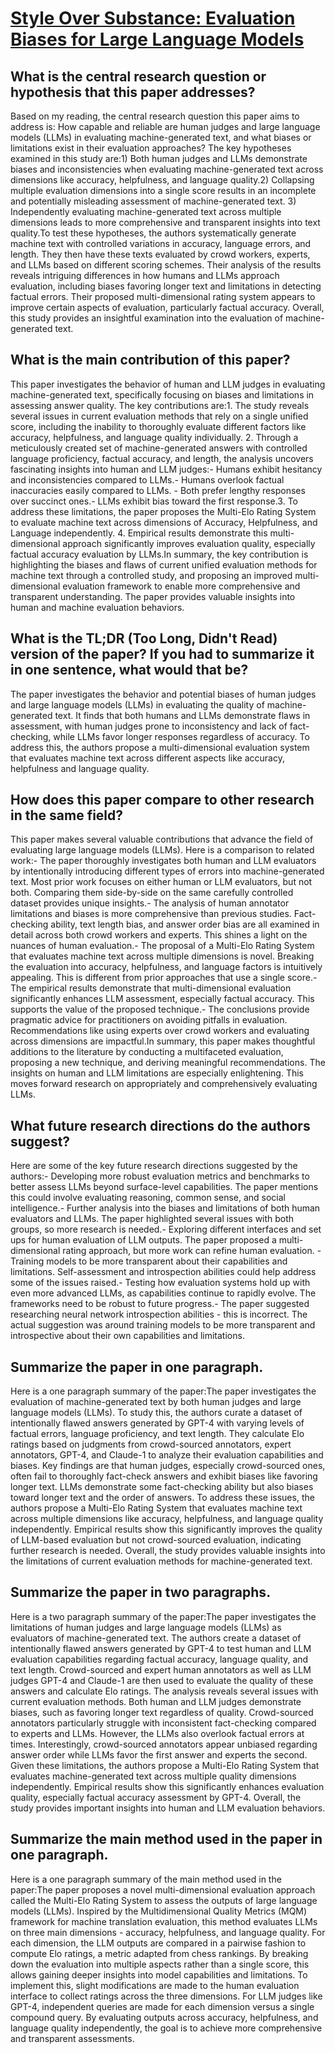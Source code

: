 # [Style Over Substance: Evaluation Biases for Large Language Models](https://arxiv.org/abs/2307.03025)

## What is the central research question or hypothesis that this paper addresses?

Based on my reading, the central research question this paper aims to address is: How capable and reliable are human judges and large language models (LLMs) in evaluating machine-generated text, and what biases or limitations exist in their evaluation approaches? The key hypotheses examined in this study are:1) Both human judges and LLMs demonstrate biases and inconsistencies when evaluating machine-generated text across dimensions like accuracy, helpfulness, and language quality.2) Collapsing multiple evaluation dimensions into a single score results in an incomplete and potentially misleading assessment of machine-generated text. 3) Independently evaluating machine-generated text across multiple dimensions leads to more comprehensive and transparent insights into text quality.To test these hypotheses, the authors systematically generate machine text with controlled variations in accuracy, language errors, and length. They then have these texts evaluated by crowd workers, experts, and LLMs based on different scoring schemes. Their analysis of the results reveals intriguing differences in how humans and LLMs approach evaluation, including biases favoring longer text and limitations in detecting factual errors. Their proposed multi-dimensional rating system appears to improve certain aspects of evaluation, particularly factual accuracy. Overall, this study provides an insightful examination into the evaluation of machine-generated text.


## What is the main contribution of this paper?

This paper investigates the behavior of human and LLM judges in evaluating machine-generated text, specifically focusing on biases and limitations in assessing answer quality. The key contributions are:1. The study reveals several issues in current evaluation methods that rely on a single unified score, including the inability to thoroughly evaluate different factors like accuracy, helpfulness, and language quality individually. 2. Through a meticulously created set of machine-generated answers with controlled language proficiency, factual accuracy, and length, the analysis uncovers fascinating insights into human and LLM judges:- Humans exhibit hesitancy and inconsistencies compared to LLMs.- Humans overlook factual inaccuracies easily compared to LLMs. - Both prefer lengthy responses over succinct ones.- LLMs exhibit bias toward the first response.3. To address these limitations, the paper proposes the Multi-Elo Rating System to evaluate machine text across dimensions of Accuracy, Helpfulness, and Language independently. 4. Empirical results demonstrate this multi-dimensional approach significantly improves evaluation quality, especially factual accuracy evaluation by LLMs.In summary, the key contribution is highlighting the biases and flaws of current unified evaluation methods for machine text through a controlled study, and proposing an improved multi-dimensional evaluation framework to enable more comprehensive and transparent understanding. The paper provides valuable insights into human and machine evaluation behaviors.


## What is the TL;DR (Too Long, Didn't Read) version of the paper? If you had to summarize it in one sentence, what would that be?

The paper investigates the behavior and potential biases of human judges and large language models (LLMs) in evaluating the quality of machine-generated text. It finds that both humans and LLMs demonstrate flaws in assessment, with human judges prone to inconsistency and lack of fact-checking, while LLMs favor longer responses regardless of accuracy. To address this, the authors propose a multi-dimensional evaluation system that evaluates machine text across different aspects like accuracy, helpfulness and language quality.


## How does this paper compare to other research in the same field?

This paper makes several valuable contributions that advance the field of evaluating large language models (LLMs). Here is a comparison to related work:- The paper thoroughly investigates both human and LLM evaluators by intentionally introducing different types of errors into machine-generated text. Most prior work focuses on either human or LLM evaluators, but not both. Comparing them side-by-side on the same carefully controlled dataset provides unique insights.- The analysis of human annotator limitations and biases is more comprehensive than previous studies. Fact-checking ability, text length bias, and answer order bias are all examined in detail across both crowd workers and experts. This shines a light on the nuances of human evaluation.- The proposal of a Multi-Elo Rating System that evaluates machine text across multiple dimensions is novel. Breaking the evaluation into accuracy, helpfulness, and language factors is intuitively appealing. This is different from prior approaches that use a single score.- The empirical results demonstrate that multi-dimensional evaluation significantly enhances LLM assessment, especially factual accuracy. This supports the value of the proposed technique.- The conclusions provide pragmatic advice for practitioners on avoiding pitfalls in evaluation. Recommendations like using experts over crowd workers and evaluating across dimensions are impactful.In summary, this paper makes thoughtful additions to the literature by conducting a multifaceted evaluation, proposing a new technique, and deriving meaningful recommendations. The insights on human and LLM limitations are especially enlightening. This moves forward research on appropriately and comprehensively evaluating LLMs.


## What future research directions do the authors suggest?

Here are some of the key future research directions suggested by the authors:<answer>- Developing more robust evaluation metrics and benchmarks to better assess LLMs beyond surface-level capabilities. The paper mentions this could involve evaluating reasoning, common sense, and social intelligence.- Further analysis into the biases and limitations of both human evaluators and LLMs. The paper highlighted several issues with both groups, so more research is needed.- Exploring different interfaces and set ups for human evaluation of LLM outputs. The paper proposed a multi-dimensional rating approach, but more work can refine human evaluation.  - Training models to be more transparent about their capabilities and limitations. Self-assessment and introspection abilities could help address some of the issues raised.- Testing how evaluation systems hold up with even more advanced LLMs, as capabilities continue to rapidly evolve. The frameworks need to be robust to future progress.</answer><error>- The paper suggested researching neural network introspection abilities - this is incorrect. The actual suggestion was around training models to be more transparent and introspective about their own capabilities and limitations.</error>


## Summarize the paper in one paragraph.

Here is a one paragraph summary of the paper:The paper investigates the evaluation of machine-generated text by both human judges and large language models (LLMs). To study this, the authors curate a dataset of intentionally flawed answers generated by GPT-4 with varying levels of factual errors, language proficiency, and text length. They calculate Elo ratings based on judgments from crowd-sourced annotators, expert annotators, GPT-4, and Claude-1 to analyze their evaluation capabilities and biases. Key findings are that human judges, especially crowd-sourced ones, often fail to thoroughly fact-check answers and exhibit biases like favoring longer text. LLMs demonstrate some fact-checking ability but also biases toward longer text and the order of answers. To address these issues, the authors propose a Multi-Elo Rating System that evaluates machine text across multiple dimensions like accuracy, helpfulness, and language quality independently. Empirical results show this significantly improves the quality of LLM-based evaluation but not crowd-sourced evaluation, indicating further research is needed. Overall, the study provides valuable insights into the limitations of current evaluation methods for machine-generated text.


## Summarize the paper in two paragraphs.

Here is a two paragraph summary of the paper:<answer>The paper investigates the limitations of human judges and large language models (LLMs) as evaluators of machine-generated text. The authors create a dataset of intentionally flawed answers generated by GPT-4 to test human and LLM evaluation capabilities regarding factual accuracy, language quality, and text length. Crowd-sourced and expert human annotators as well as LLM judges GPT-4 and Claude-1 are then used to evaluate the quality of these answers and calculate Elo ratings. The analysis reveals several issues with current evaluation methods. Both human and LLM judges demonstrate biases, such as favoring longer text regardless of quality. Crowd-sourced annotators particularly struggle with inconsistent fact-checking compared to experts and LLMs. However, the LLMs also overlook factual errors at times. Interestingly, crowd-sourced annotators appear unbiased regarding answer order while LLMs favor the first answer and experts the second. Given these limitations, the authors propose a Multi-Elo Rating System that evaluates machine-generated text across multiple quality dimensions independently. Empirical results show this significantly enhances evaluation quality, especially factual accuracy assessment by GPT-4. Overall, the study provides important insights into human and LLM evaluation behaviors.</answer>


## Summarize the main method used in the paper in one paragraph.

Here is a one paragraph summary of the main method used in the paper:The paper proposes a novel multi-dimensional evaluation approach called the Multi-Elo Rating System to assess the outputs of large language models (LLMs). Inspired by the Multidimensional Quality Metrics (MQM) framework for machine translation evaluation, this method evaluates LLMs on three main dimensions - accuracy, helpfulness, and language quality. For each dimension, the LLM outputs are compared in a pairwise fashion to compute Elo ratings, a metric adapted from chess rankings. By breaking down the evaluation into multiple aspects rather than a single score, this allows gaining deeper insights into model capabilities and limitations. To implement this, slight modifications are made to the human evaluation interface to collect ratings across the three dimensions. For LLM judges like GPT-4, independent queries are made for each dimension versus a single compound query. By evaluating outputs across accuracy, helpfulness, and language quality independently, the goal is to achieve more comprehensive and transparent assessments.
